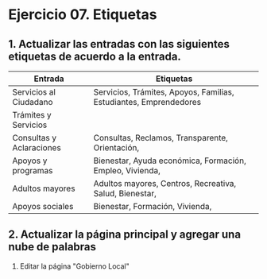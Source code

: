 

# Ejercicio 07. Etiquetas

## 1. Actualizar las entradas con las siguientes etiquetas de acuerdo a la entrada.

| Entrada | Etiquetas |
|--|--|
| Servicios al Ciudadano | Servicios, Trámites, Apoyos, Familias, Estudiantes, Emprendedores|
| Trámites y Servicios | 
| Consultas y Aclaraciones | Consultas, Reclamos, Transparente, Orientación, |
| Apoyos y programas | Bienestar, Ayuda económica, Formación, Empleo, Vivienda, | 
| Adultos mayores | Adultos mayores,  Centros, Recreativa, Salud, Bienestar, |
| Apoyos sociales | Bienestar, Formación, Vivienda,  |


## 2. Actualizar la página principal y agregar una nube de palabras
1. Editar la página "Gobierno Local"


<!--stackedit_data:
eyJoaXN0b3J5IjpbMTUyMzg0NDA5NF19
-->